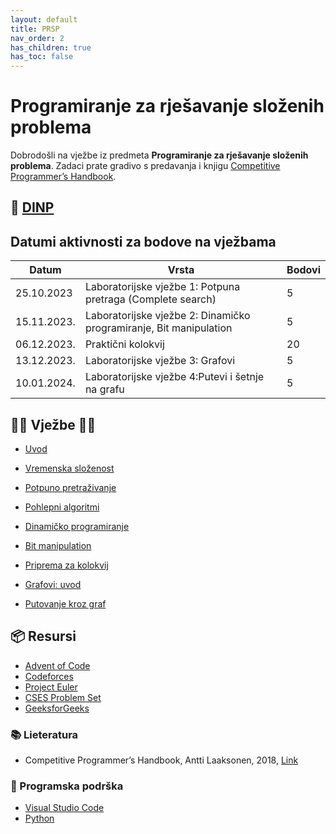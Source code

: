 ```yaml
---
layout: default
title: PRSP
nav_order: 2
has_children: true
has_toc: false
---
```


# Programiranje za rješavanje složenih problema

Dobrodošli  na vježbe iz predmeta **Programiranje za rješavanje složenih problema**. Zadaci prate gradivo s predavanja i knjigu [Competitive Programmer’s Handbook](https://cses.fi/book/book.pdf).

## 📅 [DINP](https://www.inf.uniri.hr/images/nastava/izvedbeni/2023_2024/PDS/3/DINP_FIDIT_2023_2024_PRSP.pdf)

## Datumi aktivnosti za bodove na vježbama

| Datum | Vrsta | Bodovi |
| ----- | ----- | --------|
| 25.10.2023 | Laboratorijske vježbe 1: Potpuna pretraga (Complete search) | 5 |
| 15.11.2023. | Laboratorijske vježbe 2: Dinamičko programiranje, Bit manipulation | 5 |
| 06.12.2023. | Praktični kolokvij | 20 | 
| 13.12.2023. | Laboratorijske vježbe 3: Grafovi | 5 |
| 10.01.2024. | Laboratorijske vježbe 4:Putevi i šetnje na grafu  | 5 |

## 👨‍💻 Vježbe 👨‍🏫

- [Uvod](../vjezbe-sadrzaj/prsp-uvod.md)
- [Vremenska složenost](../vjezbe-sadrzaj/osnove/vremenska-slozenost)
- [Potpuno pretraživanje](../vjezbe-sadrzaj/osnove/potpuno-pretrazivanje)
- [Pohlepni algoritmi](../vjezbe-sadrzaj/osnove/pohlepni-algoritmi)
- [Dinamičko programiranje](../vjezbe-sadrzaj/osnove/dinamicko-programiranje)
- [Bit manipulation](../vjezbe-sadrzaj/osnove/bit-manipulation)
- [Priprema za kolokvij](../vjezbe-sadrzaj/priprema-kol)

- [Grafovi: uvod](../vjezbe-sadrzaj/grafovi/grafovi-uvod)
- [Putovanje kroz graf](../vjezbe-sadrzaj/grafovi/putovanje-kroz-graf)

<!--
- [ ] [Matrice](./matrice)
- [ ] [Teorija brojeva](./teorija-brojeva)
- [ ] [Kombinatorika](./kombinatorika)
- [ ] [Geometrija](./geometrija)
- [ ] [Teorija igara](./teorija-igara)
- [ ] [Prprema za Kolokvij](./priprema-kolokvij)
-->

## 📦 Resursi

<!-- - [Rješenja zadataka s vježbi](../vjezbe-sadrzaj/vjezbe-rjesenja) -->
- [Advent of Code](https://adventofcode.com/)
- [Codeforces](https://codeforces.com/)
- [Project Euler](https://projecteuler.net/)
- [CSES Problem Set](https://cses.fi/problemset/)
- [GeeksforGeeks](https://www.geeksforgeeks.org/competitive-programming-a-complete-guide/)

### 📚 Lieteratura

- Competitive Programmer’s Handbook, Antti Laaksonen, 2018, [Link](https://cses.fi/book/book.pdf)

### 🧰 Programska podrška

- [Visual Studio Code](https://code.visualstudio.com/)
- [Python](https://www.python.org/)
